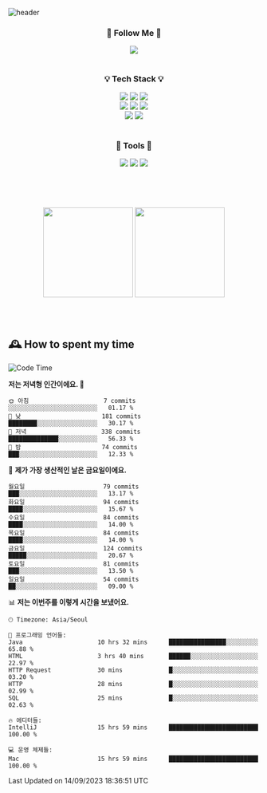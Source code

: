 ![header](https://capsule-render.vercel.app/api?type=waving&color=0:FFE29F,50:FFA99F,100:FF719A&height=300&fontAlignY=40&section=header&text=sung%20eun&fontSize=80&fontColor=FFFFFF)

<div align="center">
	<h3>🐹  Follow Me  🐹</h3>
	<a href="https://velog.io/@saeun05" target="_blank"><img src="https://img.shields.io/badge/Velog-20C997?style=flat&logo=velog&logoColor=white"/></a><br><br>
	<h3>💡  Tech Stack  💡</h3>
	<img src="https://img.shields.io/badge/Java-0078D4?style=flat"/>
	<img src="https://img.shields.io/badge/Spring-6DB33F?style=flat&logo=spring&logoColor=white"/>
	<img src="https://img.shields.io/badge/SpringBoot-6DB33F?style=flat&logo=springboot&logoColor=white"/><br>
	<img src="https://img.shields.io/badge/HTML5-E34F26?style=flat&logo=html5&logoColor=white"/>
	<img src="https://img.shields.io/badge/CSS3-1572B6?style=flat&logo=css3&logoColor=white"/>
	<img src="https://img.shields.io/badge/jQuery-0769AD?style=flat&logo=jquery&logoColor=white"/><br>
	<img src="https://img.shields.io/badge/MySQL-4479A1?style=flat&logo=mysql&logoColor=white"/>
	<img src="https://img.shields.io/badge/oracle-F80000?style=flat&logo=oracle&logoColor=white"/><br><br>
	<h3>🔦  Tools  🔦</h3>
	<img src="https://img.shields.io/badge/intelliJ IDEA-000000?style=flat&logo=intellijidea&logoColor=white"/>
	<img src="https://img.shields.io/badge/Notion-F9DC3E?style=flat&logo=notion&logoColor=white"/>
	<img src="https://img.shields.io/badge/Git-F05032?style=flat&logo=git&logoColor=white"/><br><br>
</div>

<br><br>

<div align="center">
  <img style="height:180px" src="https://github-readme-stats.vercel.app/api?username=sungeunn&show_icons=true&theme=omni&locale=kr"/>
  <img style="height:180px" src="https://github-readme-stats.vercel.app/api/top-langs/?username=sungeunn&theme=omni&layout=compact&locale=kr"/>
</div>

<br><br>

## 🕰 How to spent my time
<!--START_SECTION:waka-->
![Code Time](http://img.shields.io/badge/Code%20Time-178%20hrs%2048%20mins-blue)

**저는 저녁형 인간이에요. 🦉** 

```text
🌞 아침                     7 commits           ░░░░░░░░░░░░░░░░░░░░░░░░░   01.17 % 
🌆 낮　                     181 commits         ████████░░░░░░░░░░░░░░░░░   30.17 % 
🌃 저녁                     338 commits         ██████████████░░░░░░░░░░░   56.33 % 
🌙 밤　                     74 commits          ███░░░░░░░░░░░░░░░░░░░░░░   12.33 % 
```
📅 **제가 가장 생산적인 날은 금요일이에요.** 

```text
월요일                      79 commits          ███░░░░░░░░░░░░░░░░░░░░░░   13.17 % 
화요일                      94 commits          ████░░░░░░░░░░░░░░░░░░░░░   15.67 % 
수요일                      84 commits          ████░░░░░░░░░░░░░░░░░░░░░   14.00 % 
목요일                      84 commits          ████░░░░░░░░░░░░░░░░░░░░░   14.00 % 
금요일                      124 commits         █████░░░░░░░░░░░░░░░░░░░░   20.67 % 
토요일                      81 commits          ███░░░░░░░░░░░░░░░░░░░░░░   13.50 % 
일요일                      54 commits          ██░░░░░░░░░░░░░░░░░░░░░░░   09.00 % 
```


📊 **저는 이번주를 이렇게 시간을 보냈어요.** 

```text
🕑︎ Timezone: Asia/Seoul

💬 프로그래밍 언어들: 
Java                     10 hrs 32 mins      ████████████████░░░░░░░░░   65.88 % 
HTML                     3 hrs 40 mins       ██████░░░░░░░░░░░░░░░░░░░   22.97 % 
HTTP Request             30 mins             █░░░░░░░░░░░░░░░░░░░░░░░░   03.20 % 
HTTP                     28 mins             █░░░░░░░░░░░░░░░░░░░░░░░░   02.99 % 
SQL                      25 mins             █░░░░░░░░░░░░░░░░░░░░░░░░   02.63 % 

🔥 에디터들: 
IntelliJ                 15 hrs 59 mins      █████████████████████████   100.00 % 

💻 운영 체제들: 
Mac                      15 hrs 59 mins      █████████████████████████   100.00 % 
```


 Last Updated on 14/09/2023 18:36:51 UTC
<!--END_SECTION:waka-->
